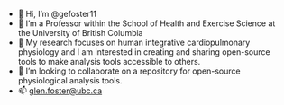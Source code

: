 - 👋  Hi, I’m @gefoster11
- 👀  I’m a Professor within the School of Health and Exercise Science at the University of British Columbia
- 🌱  My research focuses on human integrative cardiopulmonary physiology and I am interested in creating and sharing open-source tools to make analysis tools accessible to others.
- 💞️  I’m looking to collaborate on a repository for open-source physiological analysis tools.
- 📫  glen.foster@ubc.ca

<!---
gefoster11/gefoster11 is a ✨ special ✨ repository because its `README.md` (this file) appears on your GitHub profile.
You can click the Preview link to take a look at your changes.
--->

